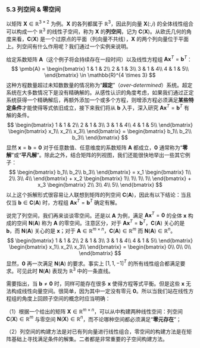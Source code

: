 ### 5.3 列空间 & 零空间
以矩阵 $\pmb{X} \in \mathbb{R}^{3 \times 2}$ 为例。$\pmb{X}$ 的各列都属于 $\mathbb{R}^3$，因此列向量 $\pmb{X}(:,i)$ 的全体线性组合可以构成一个 $\mathbb{R}^3$ 的线性子空间，称为 $\pmb{X}$ 的**列空间**，记为 $\pmb{C}(\pmb{X})$。从欧氏几何的角度来看，$\pmb{C}(\pmb{X})$ 是一个过原点的平面（列向量不共线），$\pmb{X}$ 的两个列向量位于平面上。列空间有什么作用呢？我们通过一个实例来说明。

给定系数矩阵 $\pmb{A}$（这个例子将会持续存在一段时间）以及线性方程组 $\pmb{A} \pmb{x}^T = \pmb{b}^T$：
$$
    \pmb{A} = 
    \begin{bmatrix}
        1 & 1 & 2\\
        2 & 1 & 3\\
        3 & 1 & 4\\
        4 & 1 & 5\\
    \end{bmatrix} \in \mathbb{R}^{4 \times 3}
$$
这种方程数量超过未知数数量的情况称为“**超定**”（*over-determined*）系统。超定系统在大多数情况下是没有精确解的。从感性认识的角度考虑，如果我们通过正定系统获得一个精确解后，再额外添加一个或多个方程，则增添方程必须满足**某些特定条件**才能使得等式依旧成立，接下来我们将从 $\pmb{b}$ 入手，深入研究 $\pmb{A} \pmb{x}^T = \pmb{b}^T$ 有解的条件。
$$
    \begin{bmatrix}
        1 & 1 & 2\\
        2 & 1 & 3\\
        3 & 1 & 4\\
        4 & 1 & 5\\
    \end{bmatrix}
    \begin{bmatrix}
        x_1\\ x_2\\ x_3\\
    \end{bmatrix} = 
    \begin{bmatrix}
        b_1\\ b_2\\ b_3\\
    \end{bmatrix}
$$
显然 $\pmb{x} = \pmb{b} = \pmb{0}$ 对于任意数值、任意维度的系数矩阵 $\pmb{A}$ 都成立，$\pmb{0}$ 通常称为“**零解**”或“**平凡解**”。除此之外，结合矩阵的列视图，我们还能很快地举出一些其它例子：
$$
    \begin{bmatrix}
        b_1\\ b_2\\ b_3\\
    \end{bmatrix} = x_1 
    \begin{bmatrix}
        1\\ 2\\ 3\\ 4\\
    \end{bmatrix} + x_2 
    \begin{bmatrix}
        1\\ 1\\ 1\\ 1\\
    \end{bmatrix} + x_3 
    \begin{bmatrix}
        2\\ 3\\ 4\\ 5\\
    \end{bmatrix}
$$
以上这个拆解形式很容易让人联想到矩阵的列空间 $\pmb{C} (\pmb{A})$，因此有以下结论：当且仅当 $\pmb{b} \in \pmb{C} (\pmb{A})$ 时，方程组 $\pmb{A} \pmb{x}^T = \pmb{b}^T$ 确定有解。

说完了列空间，我们再来谈谈零空间。还是以 $\pmb{A}$ 为例，满足 $\pmb{A}\pmb{x}^T=\pmb{0}$ 的全体 $\pmb{x}$ 构成的空间 $\pmb{N}(\pmb{A})$ 称为 $\pmb{A}$ 的零空间。注意区分，对于 $\pmb{A} \pmb{x}^T = \pmb{b}^T$，$\pmb{C} (\pmb{A})$ 关心的是 $\pmb{b}$，而 $\pmb{N}(\pmb{A})$ 关心的是 $\pmb{x}$；对于 $\pmb{A} \in \mathbb{R}^{m \times n}$，$\pmb{C} (\pmb{A}) \in \mathbb{R}^m$ 而 $\pmb{N} (\pmb{A}) \in \mathbb{R}^n$。
$$
    \begin{bmatrix}
        1 & 1 & 2\\
        2 & 1 & 3\\
        3 & 1 & 4\\
        4 & 1 & 5\\
    \end{bmatrix}
    \begin{bmatrix}
        x_1\\ x_2\\ x_3\\
    \end{bmatrix} = 
    \begin{bmatrix}
        0\\ 0\\ 0\\
    \end{bmatrix}
$$
显然，$\pmb{0}$ 再一次满足 $\pmb{N}(\pmb{A})$ 的要求。事实上 $[1,1,-1]^T$ 的所有线性组合都满足要求。可见此时 $\pmb{N}(\pmb{A})$ 表现为 $\mathbb{R}^3$ 中的一条直线。

需要指出，当 $\pmb{b} \ne \pmb{0}$ 时，同样可能存在很多 $\pmb{x}$ 使得方程等式平衡。但是这些 $\pmb{x}$ 无法构成线性向量空间。很简单，因为其中一定没有零元 $\pmb{0}$。所以当我们站在线性方程组的角度上回顾子空间的概念时应当明确：

（1）根据一个给出的矩阵 $\pmb{X} \in \mathbb{R}^{m \times n}$，可以从中构建两种线性空间：列空间 $\pmb{C}(\pmb{X}) \in \mathbb{R}^m$ 与零空间 $\pmb{N}(\pmb{X}) \in \mathbb{R}^n$，而不论哪种空间都必须满足“**零元存在**”；

（2）列空间的构建方法是对已有列向量进行线性组合，零空间的构建方法是在矩阵基础上寻找满足条件的解集。二者都是非常重要的子空间构建方法。
